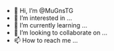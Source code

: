 - 👋 Hi, I’m @MuGnsTG
- 👀 I’m interested in ...
- 🌱 I’m currently learning ...
- 💞️ I’m looking to collaborate on ...
- 📫 How to reach me ...

<!---
MuGnsTG/MuGnsTG is a ✨ special ✨ repository because its `README.md` (this file) appears on your GitHub profile.
You can click the Preview link to take a look at your changes.
--->
